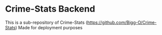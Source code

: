 # Crime-Stats Backend
This is a sub-repository of Crime-Stats (https://github.com/Bigg-O/Crime-Stats)
Made for deployment purposes
